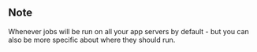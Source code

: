 


## Note

Whenever jobs will be run on all your app servers by default - but you can also be more specific about where they should run.